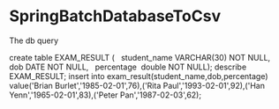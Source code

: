 # SpringBatchDatabaseToCsv
The db query

create table EXAM_RESULT (   student_name VARCHAR(30) NOT NULL,   dob DATE NOT NULL,   percentage  double NOT NULL);
describe EXAM_RESULT;
insert into exam_result(student_name,dob,percentage) value('Brian Burlet','1985-02-01',76),('Rita Paul','1993-02-01',92),('Han Yenn','1965-02-01',83),('Peter Pan','1987-02-03',62);

